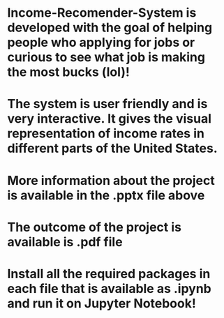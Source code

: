 # Income-Recomender-System is developed with the goal of helping people who applying for jobs or curious to see what job is making the most bucks (lol)!
# The system is user friendly and is very interactive. It gives the visual representation of income rates in different parts of the United States. 
# 

# More information about the project is available in the .pptx file above
# The outcome of the project is available is .pdf file
# Install all the required packages in each file that is available as .ipynb and run it on Jupyter Notebook!
